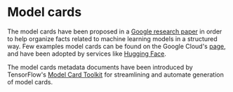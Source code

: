 # Model cards

The model cards have been proposed in a [Google research paper](https://arxiv.org/abs/1810.03993) in order to help organize facts related to machine learning models in a structured way. Few examples model cards can be found on the Google Cloud's [page](https://modelcards.withgoogle.com/about), and have been adopted by services like [Hugging Face](https://huggingface.co/docs/hub/models-cards).

The model cards metadata documents have been introduced by TensorFlow's [Model Card Toolkit](https://www.tensorflow.org/responsible_ai/model_card_toolkit/guide) for streamlining and automate generation of model cards.
